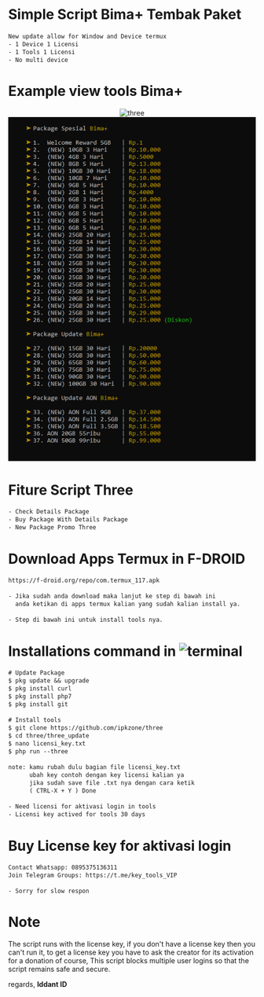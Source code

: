 # Simple Script Bima+ Tembak Paket
```shell
New update allow for Window and Device termux
- 1 Device 1 Licensi
- 1 Tools 1 Licensi
- No multi device
```

# Example view tools Bima+
<center><img src="1.png" alt="three"></center>
<center><img src="image.png" alt="three"></center>


# Fiture Script Three
```shell
- Check Details Package
- Buy Package With Details Package
- New Package Promo Three
```

# Download Apps Termux in F-DROID 
```shell
https://f-droid.org/repo/com.termux_117.apk

- Jika sudah anda download maka lanjut ke step di bawah ini 
  anda ketikan di apps termux kalian yang sudah kalian install ya.

- Step di bawah ini untuk install tools nya.
```

# Installations command in ![terminal](https://badgen.net/badge/icon/terminal?icon=terminal&label&cache=500)
```shell
# Update Package 
$ pkg update && upgrade
$ pkg install curl
$ pkg install php7
$ pkg install git

# Install tools
$ git clone https://github.com/ipkzone/three
$ cd three/three_update
$ nano licensi_key.txt
$ php run --three

note: kamu rubah dulu bagian file licensi_key.txt 
      ubah key contoh dengan key licensi kalian ya
      jika sudah save file .txt nya dengan cara ketik
      ( CTRL-X + Y ) Done

- Need licensi for aktivasi login in tools 
- Licensi key actived for tools 30 days
```

# Buy License key for aktivasi login
```shell
Contact Whatsapp: 0895375136311
Join Telegram Groups: https://t.me/key_tools_VIP

- Sorry for slow respon 
```

# Note
The script runs with the license key,
if you don't have a license key then you can't run it,
to get a license key you have to ask the creator for its activation for a donation of course,
This script blocks multiple user logins so that the script remains safe and secure.

regards,
**Iddant ID**
